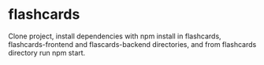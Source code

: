 # flashcards

Clone project, install dependencies with npm install in flashcards, flashcards-frontend and flascards-backend directories, and from flashcards directory run npm start.
